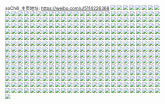 soChill_主页地址: https://weibo.com/u/5114226368 
![](https://wx4.sinaimg.cn/mw2000/005A6LU4gy1h95wdvrp86j32c0340b2a.jpg) 
![](https://wx4.sinaimg.cn/mw2000/005A6LU4gy1h95wdx5fxnj32c03401kz.jpg) 
![](https://wx4.sinaimg.cn/mw2000/005A6LU4gy1h95wdthwasj31u32g47wi.jpg) 
![](https://wx4.sinaimg.cn/mw2000/005A6LU4gy1h95wdqx1jqj326b2wfx6q.jpg) 
![](https://wx4.sinaimg.cn/mw2000/005A6LU4gy1h95we5165tj32c03407wj.jpg) 
![](https://wx4.sinaimg.cn/mw2000/005A6LU4gy1h95we3dafij32c0340kjn.jpg) 
![](https://wx4.sinaimg.cn/mw2000/005A6LU4gy1h95wdyimmgj32c03407wj.jpg) 
![](https://wx4.sinaimg.cn/mw2000/005A6LU4gy1h8v8vegjoyj30zk1bfn4i.jpg) 
![](https://wx4.sinaimg.cn/mw2000/005A6LU4gy1h8e09zhhyrj31sc2ds7wh.jpg) 
![](https://wx4.sinaimg.cn/mw2000/005A6LU4gy1h7yshkhrl5j32ao1aoh4n.jpg) 
![](https://wx4.sinaimg.cn/mw2000/005A6LU4gy1h7qr102w1vj326w2x7npd.jpg) 
![](https://wx4.sinaimg.cn/mw2000/005A6LU4gy1h7qr16hj8rj329o30wb2a.jpg) 
![](https://wx4.sinaimg.cn/mw2000/005A6LU4gy1h7qr0x18kkj32202qpnpd.jpg) 
![](https://wx4.sinaimg.cn/mw2000/005A6LU4gy1h7qr1a8mczj31l22554qp.jpg) 
![](https://wx4.sinaimg.cn/mw2000/005A6LU4gy1h7qr1129dsj31u22g34qp.jpg) 
![](https://wx4.sinaimg.cn/mw2000/005A6LU4gy1h7qr17y9paj31xk2kqu0x.jpg) 
![](https://wx4.sinaimg.cn/mw2000/005A6LU4gy1h7qr19526yj31y42lhhdt.jpg) 
![](https://wx4.sinaimg.cn/mw2000/005A6LU4gy1h7577ng9j8j30ty13y4ck.jpg) 
![](https://wx4.sinaimg.cn/mw2000/005A6LU4gy1h6u8nq8bjzj30v91vo1kx.jpg) 
![](https://wx4.sinaimg.cn/mw2000/005A6LU4gy1h6u8nykphmj32c03404qq.jpg) 
![](https://wx4.sinaimg.cn/mw2000/005A6LU4gy1h6u8p6zljhj32c0340hdt.jpg) 
![](https://wx4.sinaimg.cn/mw2000/005A6LU4gy1h68eqyrl4ej31qc2b44qq.jpg) 
![](https://wx4.sinaimg.cn/mw2000/005A6LU4gy1h68eqwkrjlj31qc2b4hdt.jpg) 
![](https://wx4.sinaimg.cn/mw2000/005A6LU4gy1h4uixclespj30mi0u0agf.jpg) 
![](https://wx4.sinaimg.cn/mw2000/005A6LU4gy1h4uit2kfh0j31z82myx6p.jpg) 
![](https://wx4.sinaimg.cn/mw2000/005A6LU4gy1h3yb4qqionj31sc2dshdt.jpg) 
![](https://wx4.sinaimg.cn/mw2000/005A6LU4gy1h3yb4tgtbrj31sc2dshdt.jpg) 
![](https://wx4.sinaimg.cn/mw2000/005A6LU4gy1h3yb4ug5bnj31521irao7.jpg) 
![](https://wx4.sinaimg.cn/mw2000/005A6LU4gy1h3yb7bjfpgj30zg1c8wjp.jpg) 
![](https://wx4.sinaimg.cn/mw2000/005A6LU4gy1h2didlpw9hj33401r0u0y.jpg) 
![](https://wx4.sinaimg.cn/mw2000/005A6LU4gy1h2didnfanoj33401r0x6q.jpg) 
![](https://wx4.sinaimg.cn/mw2000/005A6LU4gy1h2didvxadxj31400u04gh.jpg) 
![](https://wx4.sinaimg.cn/mw2000/005A6LU4gy1h204av7kdyj31sc2dsqv5.jpg) 
![](https://wx4.sinaimg.cn/mw2000/005A6LU4gy1h1vj2k3uumj322x2rw1ky.jpg) 
![](https://wx4.sinaimg.cn/mw2000/005A6LU4gy1h1vj2mkdrpj32c0340u0x.jpg) 
![](https://wx4.sinaimg.cn/mw2000/005A6LU4gy1h1s93bymy0j31vq2ibb29.jpg) 
![](https://wx4.sinaimg.cn/mw2000/005A6LU4gy1h14zbm21ycj326t2x3b2d.jpg) 
![](https://wx4.sinaimg.cn/mw2000/005A6LU4gy1h0pqhcpipjj30ku0ptq8w.jpg) 
![](https://wx4.sinaimg.cn/mw2000/005A6LU4gy1h0pqiytcr0j33402c0u10.jpg) 
![](https://wx4.sinaimg.cn/mw2000/005A6LU4gy1h0pqix4oomj31p629k4q9.jpg) 
![](https://wx4.sinaimg.cn/mw2000/005A6LU4gy1h09v5k6mjaj31sc2ds7wi.jpg) 
![](https://wx4.sinaimg.cn/mw2000/005A6LU4gy1gz6h7xrbfnj31zi2ncx6q.jpg) 
![](https://wx4.sinaimg.cn/mw2000/005A6LU4gy1gz6h872fjej31sc2ds1ky.jpg) 
![](https://wx4.sinaimg.cn/mw2000/005A6LU4gy1gz6hbuhmwmj30v91voe1b.jpg) 
![](https://wx4.sinaimg.cn/mw2000/005A6LU4gy1gxtskzdvcoj32842ytkjm.jpg) 
![](https://wx4.sinaimg.cn/mw2000/005A6LU4gy1gxtskybsz7j30v91vob29.jpg) 
![](https://wx4.sinaimg.cn/mw2000/005A6LU4gy1gxbg3eppvjj31401hcaqw.jpg) 
![](https://wx4.sinaimg.cn/mw2000/005A6LU4gy1gx136jmyfmj32c0340hdu.jpg) 
![](https://wx4.sinaimg.cn/mw2000/005A6LU4gy1gx136l0gkbj31sc2dskjl.jpg) 
![](https://wx4.sinaimg.cn/mw2000/005A6LU4gy1gx136lurojj31sc1sc4qp.jpg) 
![](https://wx4.sinaimg.cn/mw2000/005A6LU4gy1gx136n0becj31sc2dsnpd.jpg) 
![](https://wx4.sinaimg.cn/mw2000/005A6LU4gy1gwkq5qidsoj31sc2dse81.jpg) 
![](https://wx4.sinaimg.cn/mw2000/005A6LU4gy1gwkq5wjiijj31sc2ds1ky.jpg) 
![](https://wx4.sinaimg.cn/mw2000/005A6LU4gy1gwkq5sjiq1j32c03407wi.jpg) 
![](https://wx4.sinaimg.cn/mw2000/005A6LU4gy1gwkq5xqnmtj31sc2dshdt.jpg) 
![](https://wx4.sinaimg.cn/mw2000/005A6LU4gy1gvgh0zs0apj62c0340b2a02.jpg) 
![](https://wx4.sinaimg.cn/mw2000/005A6LU4gy1gvgh13q28uj62c0340kjo02.jpg) 
![](https://wx4.sinaimg.cn/mw2000/005A6LU4gy1gvgh15a76dj62c03407wi02.jpg) 
![](https://wx4.sinaimg.cn/mw2000/005A6LU4gy1gvgh0kpbcmj62c03401kz02.jpg) 
![](https://wx4.sinaimg.cn/mw2000/005A6LU4gy1gvgh0mhn0nj62c0340b2b02.jpg) 
![](https://wx4.sinaimg.cn/mw2000/005A6LU4gy1gvgh0iehtpj62c0340npe02.jpg) 
![](https://wx4.sinaimg.cn/mw2000/005A6LU4gy1gvgh0s6sioj60v91vo1ky02.jpg) 
![](https://wx4.sinaimg.cn/mw2000/005A6LU4gy1gvgh0p6ukfj60u00u044602.jpg) 
![](https://wx4.sinaimg.cn/mw2000/005A6LU4gy1gvgh0w1wk5j61pj2a2npd02.jpg) 
![](https://wx4.sinaimg.cn/mw2000/005A6LU4gy1gvgh0tpfopj62c0340e8202.jpg) 
![](https://wx4.sinaimg.cn/mw2000/005A6LU4gy1gvgh0o275zj63402c0npe02.jpg) 
![](https://wx4.sinaimg.cn/mw2000/005A6LU4gy1gvgh0xojhsj63402c0b2b02.jpg) 
![](https://wx4.sinaimg.cn/mw2000/005A6LU4gy1gvgh17ey7ej612d1dx1bq02.jpg) 
![](https://wx4.sinaimg.cn/mw2000/005A6LU4gy1gvgh17wj37j61hc0u0dwb02.jpg) 
![](https://wx4.sinaimg.cn/mw2000/005A6LU4gy1gvggsbh4j3j622g2k9kjm02.jpg) 
![](https://wx4.sinaimg.cn/mw2000/005A6LU4gy1gvggs7f96cj60v915gk8102.jpg) 
![](https://wx4.sinaimg.cn/mw2000/005A6LU4gy1gvggseb2b4j62c034vhdw02.jpg) 
![](https://wx4.sinaimg.cn/mw2000/005A6LU4gy1gvggshx0d2j62c03407wk02.jpg) 
![](https://wx4.sinaimg.cn/mw2000/005A6LU4gy1gvggs6n83gj61sc2dsnpd02.jpg) 
![](https://wx4.sinaimg.cn/mw2000/005A6LU4gy1gvggrwc529j61sc2dsb2a02.jpg) 
![](https://wx4.sinaimg.cn/mw2000/005A6LU4gy1gvggsfzwwpj61sc2ds4qq02.jpg) 
![](https://wx4.sinaimg.cn/mw2000/005A6LU4gy1gvggrtw4pqj62c0340u0x02.jpg) 
![](https://wx4.sinaimg.cn/mw2000/005A6LU4gy1gvggrsi626j61sc2dsu0z02.jpg) 
![](https://wx4.sinaimg.cn/mw2000/005A6LU4gy1gued6r5lk7j613u0tu1be02.jpg) 
![](https://wx4.sinaimg.cn/mw2000/005A6LU4gy1gu9901uusyj625z2yuu0z02.jpg) 
![](https://wx4.sinaimg.cn/mw2000/005A6LU4gy1gtherzp5l1j31vz2imnpg.jpg) 
![](https://wx4.sinaimg.cn/mw2000/005A6LU4gy1gt3hnm7805j61sc2dsx6p02.jpg) 
![](https://wx4.sinaimg.cn/mw2000/005A6LU4gy1gt3hnnq9hwj31sc2dsu0x.jpg) 
![](https://wx4.sinaimg.cn/mw2000/005A6LU4gy1gt3hnovyzdj31sc2dsqv5.jpg) 
![](https://wx4.sinaimg.cn/mw2000/005A6LU4gy1gt3hnl30shj61o02807wh02.jpg) 
![](https://wx4.sinaimg.cn/mw2000/005A6LU4gy1gt3hnqepqcj33402c0npe.jpg) 
![](https://wx4.sinaimg.cn/mw2000/005A6LU4gy1gt3hnrfdmkj32801o07wh.jpg) 
![](https://wx4.sinaimg.cn/mw2000/005A6LU4gy1gt3hnskbwmj33402c01ky.jpg) 
![](https://wx4.sinaimg.cn/mw2000/005A6LU4gy1gt3hnuz51tj61sc2dse8102.jpg) 
![](https://wx4.sinaimg.cn/mw2000/005A6LU4gy1gt3hntu2tsj33402c0qv6.jpg) 
![](https://wx4.sinaimg.cn/mw2000/005A6LU4gy1gsbp6igezyj333y22ne81.jpg) 
![](https://wx4.sinaimg.cn/mw2000/005A6LU4gy1gsbp6kes3gj32c02c0qv5.jpg) 
![](https://wx4.sinaimg.cn/mw2000/005A6LU4gy1gs8tzejlnuj312z1fzh9q.jpg) 
![](https://wx4.sinaimg.cn/mw2000/005A6LU4gy1grsg1nn1l5j31sc2dskjp.jpg) 
![](https://wx4.sinaimg.cn/mw2000/005A6LU4gy1grsg1jvvl0j31sc2dsb2d.jpg) 
![](https://wx4.sinaimg.cn/mw2000/005A6LU4gy1grjuktyf6jj30u01407dq.jpg) 
![](https://wx4.sinaimg.cn/mw2000/005A6LU4gy1grjukue0jwj30u0140gw1.jpg) 
![](https://wx4.sinaimg.cn/mw2000/005A6LU4gy1grjukuu80hj30u0140132.jpg) 
![](https://wx4.sinaimg.cn/mw2000/005A6LU4gy1grjukvhjauj30u0140jzm.jpg) 
![](https://wx4.sinaimg.cn/mw2000/005A6LU4gy1grjukw0097j60u0140k4a02.jpg) 
![](https://wx4.sinaimg.cn/mw2000/005A6LU4gy1grjukwfaedj30u01400zs.jpg) 
![](https://wx4.sinaimg.cn/mw2000/005A6LU4gy1grjukwwdb0j30u0140ahk.jpg) 
![](https://wx4.sinaimg.cn/mw2000/005A6LU4gy1grjukxdv5wj30u0140wjk.jpg) 
![](https://wx4.sinaimg.cn/mw2000/005A6LU4gy1grjukxt298j30u01407az.jpg) 
![](https://wx4.sinaimg.cn/mw2000/005A6LU4ly1gq64kld4sfj32c0340hdu.jpg) 
![](https://wx4.sinaimg.cn/mw2000/005A6LU4gy1gpx5amxzsvj30u0140k10.jpg) 
![](https://wx4.sinaimg.cn/mw2000/005A6LU4ly1goyenapsyjj32c0340hdw.jpg) 
![](https://wx4.sinaimg.cn/mw2000/005A6LU4ly1goyemxgu3pj32c02c0kjo.jpg) 
![](https://wx4.sinaimg.cn/mw2000/005A6LU4ly1goyen0tuyfj32c0340hdw.jpg) 
![](https://wx4.sinaimg.cn/mw2000/005A6LU4ly1goyemf1j6uj326x2x94qs.jpg) 
![](https://wx4.sinaimg.cn/mw2000/005A6LU4ly1goyen700xkj32c03401l0.jpg) 
![](https://wx4.sinaimg.cn/mw2000/005A6LU4ly1goyemmvqogj32c0340npg.jpg) 
![](https://wx4.sinaimg.cn/mw2000/005A6LU4ly1goyemqz9g8j32c0340u0z.jpg) 
![](https://wx4.sinaimg.cn/mw2000/005A6LU4ly1goyemu3595j32c02c0e83.jpg) 
![](https://wx4.sinaimg.cn/mw2000/005A6LU4ly1goyen3zcfpj32c02c01kz.jpg) 
![](https://wx4.sinaimg.cn/mw2000/005A6LU4ly1gm1kzbwntzj31ef1v8b2b.jpg) 
![](https://wx4.sinaimg.cn/mw2000/005A6LU4ly1gm1l00mkvxj31go1y8hdv.jpg) 
![](https://wx4.sinaimg.cn/mw2000/005A6LU4ly1gm1kzq0m45j31o02807wk.jpg) 
![](https://wx4.sinaimg.cn/mw2000/005A6LU4ly1glvvv0n3xrj32402tcx6s.jpg) 
![](https://wx4.sinaimg.cn/mw2000/005A6LU4ly1glvvv4vnzxj32402tcqva.jpg) 
![](https://wx4.sinaimg.cn/mw2000/005A6LU4ly1glps6hms35j32801o0x27.jpg) 
![](https://wx4.sinaimg.cn/mw2000/005A6LU4ly1glebof5n2oj32c02c0b2c.jpg) 
![](https://wx4.sinaimg.cn/mw2000/005A6LU4ly1gleboia2tsj32c02c04qs.jpg) 
![](https://wx4.sinaimg.cn/mw2000/005A6LU4ly1glebobm581j32bz2c0e83.jpg) 
![](https://wx4.sinaimg.cn/mw2000/005A6LU4ly1glebonv3hnj31w02iokjo.jpg) 
![](https://wx4.sinaimg.cn/mw2000/005A6LU4ly1glebp5kad8j32c03401l2.jpg) 
![](https://wx4.sinaimg.cn/mw2000/005A6LU4ly1glebote5cej32io1w04qt.jpg) 
![](https://wx4.sinaimg.cn/mw2000/005A6LU4ly1glebowgwihj31w02io1l1.jpg) 
![](https://wx4.sinaimg.cn/mw2000/005A6LU4ly1glebokw6sjj32c02c0e83.jpg) 
![](https://wx4.sinaimg.cn/mw2000/005A6LU4ly1glebozmz3ej31w02iox6s.jpg) 
![](https://wx4.sinaimg.cn/mw2000/005A6LU4ly1gktnnesv05j30u014n1kx.jpg) 
![](https://wx4.sinaimg.cn/mw2000/005A6LU4ly1gktnngw9wqj32c0340hdx.jpg) 
![](https://wx4.sinaimg.cn/mw2000/005A6LU4ly1gktnne06pfj31uy2ioe82.jpg) 
![](https://wx4.sinaimg.cn/mw2000/005A6LU4ly1gktnnco52rj316o16ohdt.jpg) 
![](https://wx4.sinaimg.cn/mw2000/005A6LU4ly1gktnnavjw0j32c02c0e83.jpg) 
![](https://wx4.sinaimg.cn/mw2000/005A6LU4ly1gktnnbqlmfj316o16o7wh.jpg) 
![](https://wx4.sinaimg.cn/mw2000/005A6LU4ly1gkgwwqscofj32c0340x6s.jpg) 
![](https://wx4.sinaimg.cn/mw2000/005A6LU4ly1gkgwwm7gnhj31o0280npf.jpg) 
![](https://wx4.sinaimg.cn/mw2000/005A6LU4ly1gkgwx1pd9dj32c0340b2c.jpg) 
![](https://wx4.sinaimg.cn/mw2000/005A6LU4ly1gkgwx69z0rj31o0280e83.jpg) 
![](https://wx4.sinaimg.cn/mw2000/005A6LU4ly1gkgwwh5hmtj32c0340hdy.jpg) 
![](https://wx4.sinaimg.cn/mw2000/005A6LU4ly1gkgwwx06c3j32c0340hdw.jpg) 
![](https://wx4.sinaimg.cn/mw2000/005A6LU4ly1gjw86g4f1lj31j42aox6q.jpg) 
![](https://wx4.sinaimg.cn/mw2000/005A6LU4ly1gjqg8iowo0j32c0340u10.jpg) 
![](https://wx4.sinaimg.cn/mw2000/005A6LU4ly1gjqg8xnq1ij32c0340nph.jpg) 
![](https://wx4.sinaimg.cn/mw2000/005A6LU4ly1gjqg9xttn9j32c03407wo.jpg) 
![](https://wx4.sinaimg.cn/mw2000/005A6LU4ly1gjqgak736ej32c0340b2d.jpg) 
![](https://wx4.sinaimg.cn/mw2000/005A6LU4ly1gjqg9i31qij31vd2ioqv6.jpg) 
![](https://wx4.sinaimg.cn/mw2000/005A6LU4ly1gjqg8qq31yj32c02c0npf.jpg) 
![](https://wx4.sinaimg.cn/mw2000/005A6LU4ly1gjqg9fb1ixj32c0340b2g.jpg) 
![](https://wx4.sinaimg.cn/mw2000/005A6LU4ly1gjqgaa8b3tj31w02ioqv7.jpg) 
![](https://wx4.sinaimg.cn/mw2000/005A6LU4ly1gjqg8ogmrvj32c02c0u0z.jpg) 
![](https://wx4.sinaimg.cn/mw2000/005A6LU4ly1gjqg91ehwqj32c0340qv9.jpg) 
![](https://wx4.sinaimg.cn/mw2000/005A6LU4ly1gjqg8lkhlhj32c02c0npf.jpg) 
![](https://wx4.sinaimg.cn/mw2000/005A6LU4ly1gjqg9nhvnaj32c0340b2f.jpg) 
![](https://wx4.sinaimg.cn/mw2000/005A6LU4ly1gjqg8u6pijj32c0340b2d.jpg) 
![](https://wx4.sinaimg.cn/mw2000/005A6LU4ly1gjqg98aq1jj32c0340qv9.jpg) 
![](https://wx4.sinaimg.cn/mw2000/005A6LU4ly1gjqga34uqyj32c03404qu.jpg) 
![](https://wx4.sinaimg.cn/mw2000/005A6LU4ly1gjqgagb5m4j32c03404qt.jpg) 
![](https://wx4.sinaimg.cn/mw2000/005A6LU4ly1gjqgaoit70j33402c0qv9.jpg) 
![](https://wx4.sinaimg.cn/mw2000/005A6LU4ly1gjcm2fjtg2j31s02dcb2d.jpg) 
![](https://wx4.sinaimg.cn/mw2000/005A6LU4ly1gj110j2kg6j31s02dcb2b.jpg) 
![](https://wx4.sinaimg.cn/mw2000/005A6LU4ly1giz7hzgy2oj3240240b29.jpg) 
![](https://wx4.sinaimg.cn/mw2000/005A6LU4ly1gits1ho0t6j31o02804qq.jpg) 
![](https://wx4.sinaimg.cn/mw2000/005A6LU4ly1gits1gdcl8j31s02dcqv8.jpg) 
![](https://wx4.sinaimg.cn/mw2000/005A6LU4ly1gits1e52l1j32801o0qv6.jpg) 
![](https://wx4.sinaimg.cn/mw2000/005A6LU4ly1gits1iwb4bj31o0280e82.jpg) 
![](https://wx4.sinaimg.cn/mw2000/005A6LU4ly1ghx1niesl6j31s02dc4qq.jpg) 
![](https://wx4.sinaimg.cn/mw2000/005A6LU4ly1ghpll0jw41j31s02dcb2b.jpg) 
![](https://wx4.sinaimg.cn/mw2000/005A6LU4ly1ghlyw0d6z3j30u01t0akj.jpg) 
![](https://wx4.sinaimg.cn/mw2000/005A6LU4ly1gg5zhln5fkj30u00u0dnl.jpg) 
![](https://wx4.sinaimg.cn/mw2000/005A6LU4ly1gfy2xgra80j31kw11y4qq.jpg) 
![](https://wx4.sinaimg.cn/mw2000/005A6LU4ly1gfoumlahwoj30qy0qygtg.jpg) 
![](https://wx4.sinaimg.cn/mw2000/005A6LU4ly1gfoummtj1fj31400u04qp.jpg) 
![](https://wx4.sinaimg.cn/mw2000/005A6LU4ly1gfoumlzkhyj30qq0qqk7x.jpg) 
![](https://wx4.sinaimg.cn/mw2000/005A6LU4ly1gfeevj191uj31kw1kw1l0.jpg) 
![](https://wx4.sinaimg.cn/mw2000/005A6LU4ly1gfeevem6b6j31kw1kwhdv.jpg) 
![](https://wx4.sinaimg.cn/mw2000/005A6LU4ly1gfeevh3aa9j31kw1kwnpf.jpg) 
![](https://wx4.sinaimg.cn/mw2000/005A6LU4ly1gf6c07ncvlj32402tchdt.jpg) 
![](https://wx4.sinaimg.cn/mw2000/005A6LU4ly1gf6c092w2qj3240240e81.jpg) 
![](https://wx4.sinaimg.cn/mw2000/005A6LU4ly1gf6c0fcxdqj32402tchdu.jpg) 
![](https://wx4.sinaimg.cn/mw2000/005A6LU4ly1gf6c05xqehj3240240npd.jpg) 
![](https://wx4.sinaimg.cn/mw2000/005A6LU4ly1gf6c03bhbij31rm1rle7r.jpg) 
![](https://wx4.sinaimg.cn/mw2000/005A6LU4ly1gf6c0e69u6j32402tc1kz.jpg) 
![](https://wx4.sinaimg.cn/mw2000/005A6LU4ly1gf6c0adsiij324023z7wi.jpg) 
![](https://wx4.sinaimg.cn/mw2000/005A6LU4ly1gf6c0ceq7fj33y82ynqv8.jpg) 
![](https://wx4.sinaimg.cn/mw2000/005A6LU4ly1gf6c0g1iz5j31j221fe5b.jpg) 
![](https://wx4.sinaimg.cn/mw2000/005A6LU4ly1gey886h8jlj30z71ayb29.jpg) 
![](https://wx4.sinaimg.cn/mw2000/005A6LU4ly1gey885ftuaj316o1kwu0x.jpg) 
![](https://wx4.sinaimg.cn/mw2000/005A6LU4ly1gey88400uhj30zx1bxhdt.jpg) 
![](https://wx4.sinaimg.cn/mw2000/005A6LU4ly1genc1ao4wdj30l90l9tj8.jpg) 
![](https://wx4.sinaimg.cn/mw2000/005A6LU4ly1ge481jloxbj31kw16o1ky.jpg) 
![](https://wx4.sinaimg.cn/mw2000/005A6LU4ly1gdtmxj6mzkj31901o07wi.jpg) 
![](https://wx4.sinaimg.cn/mw2000/005A6LU4ly1gdtmxjsyfaj319f19g1kx.jpg) 
![](https://wx4.sinaimg.cn/mw2000/005A6LU4ly1gdtmxi0tyvj31901o0x6p.jpg) 
![](https://wx4.sinaimg.cn/mw2000/005A6LU4ly1gdqa6i73i6j30lc0p93zx.jpg) 
![](https://wx4.sinaimg.cn/mw2000/005A6LU4ly1gdh4oue8i8j318g1o01kx.jpg) 
![](https://wx4.sinaimg.cn/mw2000/005A6LU4ly1gdh4ouu021j30u00u2qk9.jpg) 
![](https://wx4.sinaimg.cn/mw2000/005A6LU4ly1gd45uqbtokj30om1hcnl9.jpg) 
![](https://wx4.sinaimg.cn/mw2000/005A6LU4ly1gclyuv6agqj31o01o01ky.jpg) 
![](https://wx4.sinaimg.cn/mw2000/005A6LU4ly1gclyuvya51j31o01o0b2a.jpg) 
![](https://wx4.sinaimg.cn/mw2000/005A6LU4ly1gcizzzb1dwj30qg0qh4eb.jpg) 
![](https://wx4.sinaimg.cn/mw2000/005A6LU4ly1gcizzzr83cj30u00u07mu.jpg) 
![](https://wx4.sinaimg.cn/mw2000/005A6LU4ly1gcdotx7iuzj30u01404dn.jpg) 
![](https://wx4.sinaimg.cn/mw2000/005A6LU4ly1gc4eapjc5mj31o0140qv6.jpg) 
![](https://wx4.sinaimg.cn/mw2000/005A6LU4ly1gc4eaofv0xj31o01o0npd.jpg) 
![](https://wx4.sinaimg.cn/mw2000/005A6LU4ly1gc43krh2sfj31o0190kjl.jpg) 
![](https://wx4.sinaimg.cn/mw2000/005A6LU4ly1gc43kqui8nj30u00u0dyc.jpg) 
![](https://wx4.sinaimg.cn/mw2000/005A6LU4ly1gc43kqhkrvj30u00u0dzg.jpg) 
![](https://wx4.sinaimg.cn/mw2000/005A6LU4ly1gc43ks7dznj31o0190kjl.jpg) 
![](https://wx4.sinaimg.cn/mw2000/005A6LU4ly1gbpik6flwqj31400u0wqh.jpg) 
![](https://wx4.sinaimg.cn/mw2000/005A6LU4ly1gbj7flcjvdj31400u015k.jpg) 
![](https://wx4.sinaimg.cn/mw2000/005A6LU4ly1gbj7flowrmj31400u0dt4.jpg) 
![](https://wx4.sinaimg.cn/mw2000/005A6LU4ly1gbj7fl0vjmj30tz0u0tdf.jpg) 
![](https://wx4.sinaimg.cn/mw2000/005A6LU4ly1gbj7fkrl78j31400u07jf.jpg) 
![](https://wx4.sinaimg.cn/mw2000/005A6LU4ly1gasi4ba44rj30u00u017e.jpg) 
![](https://wx4.sinaimg.cn/mw2000/005A6LU4ly1gasi48khobj30om1hc7p5.jpg) 
![](https://wx4.sinaimg.cn/mw2000/005A6LU4ly1gasi4cg11dj30u01t0h3n.jpg) 
![](https://wx4.sinaimg.cn/mw2000/005A6LU4ly1gasi49oda8j31400u01j6.jpg) 
![](https://wx4.sinaimg.cn/mw2000/005A6LU4ly1gasi4d7kc9j31400u0nmy.jpg) 
![](https://wx4.sinaimg.cn/mw2000/005A6LU4ly1gasi4ajdtij32402tc4qp.jpg) 
![](https://wx4.sinaimg.cn/mw2000/005A6LU4ly1gasi4bz9zij31hc0om1kx.jpg) 
![](https://wx4.sinaimg.cn/mw2000/005A6LU4ly1gasi4gao7kj33y82yoqv8.jpg) 
![](https://wx4.sinaimg.cn/mw2000/005A6LU4ly1gasi7v6pyuj31400u0tel.jpg) 
![](https://wx4.sinaimg.cn/mw2000/005A6LU4ly1gaqso5noh6j30ku0rs7gk.jpg) 
![](https://wx4.sinaimg.cn/mw2000/005A6LU4ly1ga0vanhs6pj31400u0b0o.jpg) 
![](https://wx4.sinaimg.cn/mw2000/005A6LU4ly1ga0vaq1hhxj31400u0b1p.jpg) 
![](https://wx4.sinaimg.cn/mw2000/005A6LU4ly1g9e4xjt89rj315o2lrqv6.jpg) 
![](https://wx4.sinaimg.cn/mw2000/005A6LU4ly1g9ae5r9m0oj30u00u0gn4.jpg) 
![](https://wx4.sinaimg.cn/mw2000/005A6LU4ly1g9ae5ruv4hj31hc0u00vr.jpg) 
![](https://wx4.sinaimg.cn/mw2000/005A6LU4ly1g9ae656fbpj32c02c0hdu.jpg) 
![](https://wx4.sinaimg.cn/mw2000/005A6LU4ly1g9ae5f6f7uj31o01o04qs.jpg) 
![](https://wx4.sinaimg.cn/mw2000/005A6LU4ly1g9ae5qk42mj32c02c0u0z.jpg) 
![](https://wx4.sinaimg.cn/mw2000/005A6LU4ly1g9ae5xn3umj31o01o07wi.jpg) 
![](https://wx4.sinaimg.cn/mw2000/005A6LU4ly1g926hi9kpjj32ao1j4u0y.jpg) 
![](https://wx4.sinaimg.cn/mw2000/005A6LU4ly1g926jvy7jzj32ao1j4hdu.jpg) 
![](https://wx4.sinaimg.cn/mw2000/005A6LU4ly1g926iv5yuij32ao1j4e82.jpg) 
![](https://wx4.sinaimg.cn/mw2000/005A6LU4ly1g926hsc5mkj31j42ao1kz.jpg) 
![](https://wx4.sinaimg.cn/mw2000/005A6LU4ly1g926ifl1lkj32ao1j4b29.jpg) 
![](https://wx4.sinaimg.cn/mw2000/005A6LU4ly1g926hzfk4tj31j42ao1ky.jpg) 
![](https://wx4.sinaimg.cn/mw2000/005A6LU4ly1g926jepc9bj32ao1j4kjl.jpg) 
![](https://wx4.sinaimg.cn/mw2000/005A6LU4ly1g926j1xnckj32ao1j4x6p.jpg) 
![](https://wx4.sinaimg.cn/mw2000/005A6LU4ly1g926i7pd0uj32ao1j4qv5.jpg) 
![](https://wx4.sinaimg.cn/mw2000/005A6LU4ly1g8vm6pusgtj34802tc7wl.jpg) 
![](https://wx4.sinaimg.cn/mw2000/005A6LU4ly1g8vm6txv0dj32tc480qva.jpg) 
![](https://wx4.sinaimg.cn/mw2000/005A6LU4ly1g8vm73c31ij34802tcqva.jpg) 
![](https://wx4.sinaimg.cn/mw2000/005A6LU4ly1g8vm7h2og8j32tc480qvb.jpg) 
![](https://wx4.sinaimg.cn/mw2000/005A6LU4ly1g8vm769mzzj34802tckjp.jpg) 
![](https://wx4.sinaimg.cn/mw2000/005A6LU4ly1g8vm7dkw1kj32tc480x6v.jpg) 
![](https://wx4.sinaimg.cn/mw2000/005A6LU4ly1g8vm6x67s0j34802tce84.jpg) 
![](https://wx4.sinaimg.cn/mw2000/005A6LU4ly1g8vm79j9wlj34802tcb2g.jpg) 
![](https://wx4.sinaimg.cn/mw2000/005A6LU4ly1g8vm70p3ogj34802tcnpg.jpg) 
![](https://wx4.sinaimg.cn/mw2000/005A6LU4ly1g8hnx1dsxjj30u0190mze.jpg) 
![](https://wx4.sinaimg.cn/mw2000/005A6LU4ly1g8hnx1wp4gj30u0190abw.jpg) 
![](https://wx4.sinaimg.cn/mw2000/005A6LU4ly1g8f0ewvckgj323y23y4qp.jpg) 
![](https://wx4.sinaimg.cn/mw2000/005A6LU4ly1g8f0ez40haj32402407wi.jpg) 
![](https://wx4.sinaimg.cn/mw2000/005A6LU4ly1g8f0f1ooyhj30yc0ydgt5.jpg) 
![](https://wx4.sinaimg.cn/mw2000/005A6LU4ly1g8f0f6swfvj31e41dlx2h.jpg) 
![](https://wx4.sinaimg.cn/mw2000/005A6LU4ly1g8f0f4fly8j32c02c01l1.jpg) 
![](https://wx4.sinaimg.cn/mw2000/005A6LU4ly1g8f0f2e0iuj31bo1bqe81.jpg) 
![](https://wx4.sinaimg.cn/mw2000/005A6LU4ly1g8f0exz6irj3240240u0x.jpg) 
![](https://wx4.sinaimg.cn/mw2000/005A6LU4ly1g8f0f13wsrj32402404qs.jpg) 
![](https://wx4.sinaimg.cn/mw2000/005A6LU4ly1g8f0fybh7ej3240240npd.jpg) 
![](https://wx4.sinaimg.cn/mw2000/005A6LU4ly1g89jc1bvogj33402c0qv6.jpg) 
![](https://wx4.sinaimg.cn/mw2000/005A6LU4ly1g89jc2r08oj33402c0kjm.jpg) 
![](https://wx4.sinaimg.cn/mw2000/005A6LU4ly1g89jc48e03j33402c0u0y.jpg) 
![](https://wx4.sinaimg.cn/mw2000/005A6LU4ly1g89jc5vqgfj30u00u0wg4.jpg) 
![](https://wx4.sinaimg.cn/mw2000/005A6LU4ly1g89jc6wziij326p26pe82.jpg) 
![](https://wx4.sinaimg.cn/mw2000/005A6LU4ly1g89jc56y6uj30s20s2tef.jpg) 
![](https://wx4.sinaimg.cn/mw2000/005A6LU4ly1g89jj92zu6j30u00se406.jpg) 
![](https://wx4.sinaimg.cn/mw2000/005A6LU4ly1g89jf2c843j30ty0u0n4f.jpg) 
![](https://wx4.sinaimg.cn/mw2000/005A6LU4ly1g89jjfqhx4j30u00ty77d.jpg) 
![](https://wx4.sinaimg.cn/mw2000/005A6LU4ly1g7rmx8oylgj32c02c01l0.jpg) 
![](https://wx4.sinaimg.cn/mw2000/005A6LU4ly1g7n7cv2mi1j30u00u0kcv.jpg) 
![](https://wx4.sinaimg.cn/mw2000/005A6LU4ly1g7k8lc5adjj314s14rtnk.jpg) 
![](https://wx4.sinaimg.cn/mw2000/005A6LU4ly1g7c7zsms84j30u00u1jwz.jpg) 
![](https://wx4.sinaimg.cn/mw2000/005A6LU4ly1g78qwi4cixj32c02c07wl.jpg) 
![](https://wx4.sinaimg.cn/mw2000/005A6LU4ly1g78qwqq846j32c02c0npf.jpg) 
![](https://wx4.sinaimg.cn/mw2000/005A6LU4ly1g78qwnsse2j32c02c04qt.jpg) 
![](https://wx4.sinaimg.cn/mw2000/005A6LU4ly1g744spgje0j30u00u0q5z.jpg) 
![](https://wx4.sinaimg.cn/mw2000/005A6LU4ly1g6sshaipr1j30go0godmy.jpg) 
![](https://wx4.sinaimg.cn/mw2000/005A6LU4ly1g6eo9zvyamj30u00u0acg.jpg) 
![](https://wx4.sinaimg.cn/mw2000/005A6LU4ly1g62toxcxobj30qy0zxjvo.jpg) 
![](https://wx4.sinaimg.cn/mw2000/005A6LU4ly1g5rmt4ssx0j32c02c0hdw.jpg) 
![](https://wx4.sinaimg.cn/mw2000/005A6LU4ly1g5rmt99nukj32c02c0u10.jpg) 
![](https://wx4.sinaimg.cn/mw2000/005A6LU4ly1g5rmt7a32oj32c02c0hdw.jpg) 
![](https://wx4.sinaimg.cn/mw2000/005A6LU4ly1g5b6dkfsiqj30u01407rd.jpg) 
![](https://wx4.sinaimg.cn/mw2000/005A6LU4ly1g521p77jxoj31o00u0b29.jpg) 
![](https://wx4.sinaimg.cn/mw2000/005A6LU4ly1g4yh5s6n8wj30u00u0wtx.jpg) 
![](https://wx4.sinaimg.cn/mw2000/005A6LU4ly1g4g1jeyi3xj30u00u078p.jpg) 
![](https://wx4.sinaimg.cn/mw2000/005A6LU4ly1g4g1jfernzj30u00u0dj1.jpg) 
![](https://wx4.sinaimg.cn/mw2000/005A6LU4ly1g49vb3u51fj30u00u04dq.jpg) 
![](https://wx4.sinaimg.cn/mw2000/005A6LU4ly1g414dyj27sj31hc0u0ai1.jpg) 
![](https://wx4.sinaimg.cn/mw2000/005A6LU4ly1g4148gugwtj31400u0gtp.jpg) 
![](https://wx4.sinaimg.cn/mw2000/005A6LU4ly1g4148ite8jj30u00u076s.jpg) 
![](https://wx4.sinaimg.cn/mw2000/005A6LU4ly1g4148h6pmmj31400u0gpp.jpg) 
![](https://wx4.sinaimg.cn/mw2000/005A6LU4ly1g4148i5twhj30m80go40n.jpg) 
![](https://wx4.sinaimg.cn/mw2000/005A6LU4ly1g5b7hdb385j31400u0wjf.jpg) 
![](https://wx4.sinaimg.cn/mw2000/005A6LU4ly1g3wcgcnctkj30u00u07pu.jpg) 
![](https://wx4.sinaimg.cn/mw2000/005A6LU4ly1g3wcgelckyj30u00u0ttu.jpg) 
![](https://wx4.sinaimg.cn/mw2000/005A6LU4ly1g3v2qcvmu6j30u00u0dk5.jpg) 
![](https://wx4.sinaimg.cn/mw2000/005A6LU4ly1g3v2qbiz9pj30u00u0q7k.jpg) 
![](https://wx4.sinaimg.cn/mw2000/005A6LU4ly1g2kskruudyj30qo0qoags.jpg) 
![](https://wx4.sinaimg.cn/mw2000/005A6LU4ly1g2ksku19bsj30qo0qoajs.jpg) 
![](https://wx4.sinaimg.cn/mw2000/005A6LU4ly1g2kskseyi0j30qo0qoaft.jpg) 
![](https://wx4.sinaimg.cn/mw2000/005A6LU4ly1g2kskumpn3j30qo0qoafq.jpg) 
![](https://wx4.sinaimg.cn/mw2000/005A6LU4ly1g2ksktdnutj30qo0qoq7m.jpg) 
![](https://wx4.sinaimg.cn/mw2000/005A6LU4ly1g2kskvyhaij30qo0qojvr.jpg) 
![](https://wx4.sinaimg.cn/mw2000/005A6LU4ly1g1qq6tw0hqj30qo0qomzk.jpg) 
![](https://wx4.sinaimg.cn/mw2000/005A6LU4ly1g1qq6u9b7nj30qo0qotb0.jpg) 
![](https://wx4.sinaimg.cn/mw2000/005A6LU4ly1g1jk1lwzsjj30qo1hcaz6.jpg) 
![](https://wx4.sinaimg.cn/mw2000/005A6LU4ly1g1d4kub1lwj30qo0zkjxr.jpg) 
![](https://wx4.sinaimg.cn/mw2000/005A6LU4ly1g0pkw5gk8sj30u00u0adb.jpg) 
![](https://wx4.sinaimg.cn/mw2000/005A6LU4ly1g0pkw5q4j9j30u00u0acl.jpg) 
![](https://wx4.sinaimg.cn/mw2000/005A6LU4ly1g04to8mv38j30qo0qogqf.jpg) 
![](https://wx4.sinaimg.cn/mw2000/005A6LU4ly1g04to9btq0j30qo0qojyw.jpg) 
![](https://wx4.sinaimg.cn/mw2000/005A6LU4ly1g04toa4rstj30zk0qodpz.jpg) 
![](https://wx4.sinaimg.cn/mw2000/005A6LU4ly1g04toawpj6j30zk0qoajq.jpg) 
![](https://wx4.sinaimg.cn/mw2000/005A6LU4ly1g04tobutyyj30qo0qoq6f.jpg) 
![](https://wx4.sinaimg.cn/mw2000/005A6LU4ly1g04toda8ttj30qo0qowil.jpg) 
![](https://wx4.sinaimg.cn/mw2000/005A6LU4ly1g040d7wd01j30zm0qotbz.jpg) 
![](https://wx4.sinaimg.cn/mw2000/005A6LU4ly1fzto20ycjpj30u20qo791.jpg) 
![](https://wx4.sinaimg.cn/mw2000/005A6LU4ly1fzn5x9j0vfj30qo0qoq7v.jpg) 
![](https://wx4.sinaimg.cn/mw2000/005A6LU4ly1fzn5xa5q8cj30qo0qo0x6.jpg) 
![](https://wx4.sinaimg.cn/mw2000/005A6LU4ly1fz6ffab1o9j30qo0qon32.jpg) 
![](https://wx4.sinaimg.cn/mw2000/005A6LU4ly1fz6fimf063j30qo0qodl6.jpg) 
![](https://wx4.sinaimg.cn/mw2000/005A6LU4ly1fz6ffbctacj30qo0qon2f.jpg) 
![](https://wx4.sinaimg.cn/mw2000/005A6LU4ly1fz6ff9u9j6j30qo0qowk6.jpg) 
![](https://wx4.sinaimg.cn/mw2000/005A6LU4ly1fyw1nlulcuj30qo0qowig.jpg) 
![](https://wx4.sinaimg.cn/mw2000/005A6LU4ly1fyqgv90ro8j30qo0zkaex.jpg) 
![](https://wx4.sinaimg.cn/mw2000/005A6LU4ly1fyqgv9oroxj30qo0qoad4.jpg) 
![](https://wx4.sinaimg.cn/mw2000/005A6LU4ly1fyjatn6nbbj30qo0qogqp.jpg) 
![](https://wx4.sinaimg.cn/mw2000/005A6LU4ly1fyjavuuzt6j30qo0qodn8.jpg) 
![](https://wx4.sinaimg.cn/mw2000/005A6LU4ly1fyjatlarf7j30qo0qon0n.jpg) 
![](https://wx4.sinaimg.cn/mw2000/005A6LU4ly1fya90g96xxj30qo0qo0wq.jpg) 
![](https://wx4.sinaimg.cn/mw2000/005A6LU4ly1fy1uvlvt5ij30qo1bdgq9.jpg) 
![](https://wx4.sinaimg.cn/mw2000/005A6LU4ly1fxzodwbs9fj30qo0qoguv.jpg) 
![](https://wx4.sinaimg.cn/mw2000/005A6LU4ly1fxzodxkqc3j30qo0qo457.jpg) 
![](https://wx4.sinaimg.cn/mw2000/005A6LU4ly1fxx7oa1dx2j30qo0zkgrn.jpg) 
![](https://wx4.sinaimg.cn/mw2000/005A6LU4ly1fxx7oanr80j30qo0zk46c.jpg) 
![](https://wx4.sinaimg.cn/mw2000/005A6LU4ly1fxrcmxo0e3j30qo1hc4qp.jpg) 
![](https://wx4.sinaimg.cn/mw2000/005A6LU4ly1fxnomsser5j30qo0qo42u.jpg) 
![](https://wx4.sinaimg.cn/mw2000/005A6LU4ly1fxnomto7auj30qo0qoq8m.jpg) 
![](https://wx4.sinaimg.cn/mw2000/005A6LU4ly1fxc2ke7c3gj30qo0qo770.jpg) 
![](https://wx4.sinaimg.cn/mw2000/005A6LU4ly1fxc2iezy2bj30qo0qogob.jpg) 
![](https://wx4.sinaimg.cn/mw2000/005A6LU4ly1fx7w2i8v4rj30qo0qogom.jpg) 
![](https://wx4.sinaimg.cn/mw2000/005A6LU4ly1fx7w2iuj6nj30qo0qoacr.jpg) 
![](https://wx4.sinaimg.cn/mw2000/005A6LU4ly1fx7w2jfiv6j30qo0qowhf.jpg) 
![](https://wx4.sinaimg.cn/mw2000/005A6LU4ly1fwy77u2ydoj30qo0qojv3.jpg) 
![](https://wx4.sinaimg.cn/mw2000/005A6LU4ly1fwx978a1nmj30qo0qo42r.jpg) 
![](https://wx4.sinaimg.cn/mw2000/005A6LU4ly1fwx978sj1jj30qo0qoaer.jpg) 
![](https://wx4.sinaimg.cn/mw2000/005A6LU4ly1fwwhogimh7j30mi0u0784.jpg) 
![](https://wx4.sinaimg.cn/mw2000/005A6LU4ly1fwwho8eddfj30qo0qotcm.jpg) 
![](https://wx4.sinaimg.cn/mw2000/005A6LU4ly1fwwho8r2arj30qo0qodhv.jpg) 
![](https://wx4.sinaimg.cn/mw2000/005A6LU4ly1fwwho92r80j30qo0qoabz.jpg) 
![](https://wx4.sinaimg.cn/mw2000/005A6LU4ly1fwwho9j71sj30qo0qowgw.jpg) 
![](https://wx4.sinaimg.cn/mw2000/005A6LU4ly1fwwhoa76o9j30qo0qo77p.jpg) 
![](https://wx4.sinaimg.cn/mw2000/005A6LU4ly1fwwhoazpflj30qo0qo432.jpg) 
![](https://wx4.sinaimg.cn/mw2000/005A6LU4ly1fwwhobr7k1j30qo0qoq7e.jpg) 
